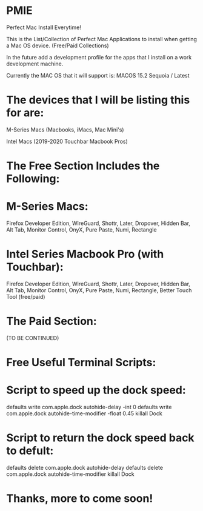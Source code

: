 # PMIE
 Perfect Mac Install Everytime!


This is the List/Collection of Perfect Mac Applications to install when getting a Mac OS device. (Free/Paid Collections)

In the future add a development profile for the apps that I install on a work development machine.  

Currently the MAC OS that it will support is: MACOS 15.2 Sequoia / Latest


# The devices that I will be listing this for are:

M-Series Macs (Macbooks, iMacs, Mac Mini's)

Intel Macs (2019-2020 Touchbar Macbook Pros)



# The Free Section Includes the Following:

# M-Series Macs:
Firefox Developer Edition,
WireGuard,
Shottr,
Later,
Dropover,
Hidden Bar,
Alt Tab,
Monitor Control,
OnyX,
Pure Paste,
Numi,
Rectangle

# Intel Series Macbook Pro (with Touchbar):
Firefox Developer Edition,
WireGuard,
Shottr,
Later,
Dropover,
Hidden Bar,
Alt Tab,
Monitor Control,
OnyX,
Pure Paste,
Numi,
Rectangle,
Better Touch Tool (free/paid)





# The Paid Section:

(TO BE CONTINUED)

# Free Useful Terminal Scripts:

# Script to speed up the dock speed:

defaults write com.apple.dock autohide-delay -int 0
defaults write com.apple.dock autohide-time-modifier -float 0.45
killall Dock

# Script to return the dock speed back to defult:

defaults delete com.apple.dock autohide-delay
defaults delete com.apple.dock autohide-time-modifier
killall Dock



# Thanks, more to come soon! 
